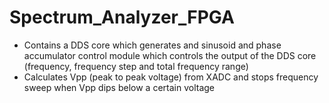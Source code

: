 # Spectrum_Analyzer_FPGA

- Contains a DDS core which generates and sinusoid and phase accumulator control module which controls the output of the DDS core (frequency, frequency step and total frequency range)
- Calculates Vpp (peak to peak voltage) from XADC and stops frequency sweep when Vpp dips below a certain voltage
